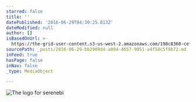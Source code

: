 ```yaml
---
starred: false
title: ''
datePublished: '2016-06-29T04:30:25.813Z'
dateModified: null
author: []
isBasedOnUrl: >-
  https://the-grid-user-content.s3-us-west-2.amazonaws.com/198c8360-ceff-4350-be94-dac977349a11.jpg
sourcePath: _posts/2016-06-29-bb2909d4-a004-4657-9051-a4f58c5f9b72.md
inFeed: true
hasPage: false
inNav: false
_type: MediaObject

---
```

![The logo for serenebi ](https://the-grid-user-content.s3-us-west-2.amazonaws.com/198c8360-ceff-4350-be94-dac977349a11.jpg)